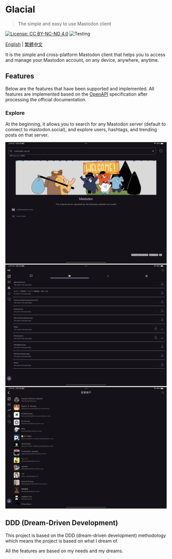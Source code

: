# Glacial

> The simple and easy to use Mastodon client

[![License: CC BY-NC-ND 4.0][0]][1]
![Testing](https://github.com/cmj0121/glacial/actions/workflows/test.yml/badge.svg?branch=main)

[English](README.md) | [繁體中文](README_zh.md)

It is the simple and cross-platform Mastodon client that helps you to access and manage
your Mastodon account, on any device, anywhere, anytime.

## Features

Below are the features that have been supported and implemented. All features are implemented
based on the [OpenAPI][2] specification after processing the official documentation.

### Explore

At the beginning, it allows you to search for any Mastodon server (default to connect to mastodon.social),
and explore users, hashtags, and trending posts on that server.

![Home](./images/iPad_Pro_13_M4/01Home.png)
![Trends](./images/iPad_Pro_13_M4/02Trends.png)
![Dictory](./images/iPad_Pro_13_M4/03Dictory.png)

## DDD (Dream-Driven Development)

This project is based on the DDD (dream-driven development) methodology which means the project
is based on what I dream of.

All the features are based on my needs and my dreams.

[0]: https://img.shields.io/badge/License-CC_BY--NC--ND_4.0-lightgrey.svg
[1]: https://creativecommons.org/licenses/by-nc-nd/4.0/
[2]: https://cmj0121.github.io/mastodon_openapi/
